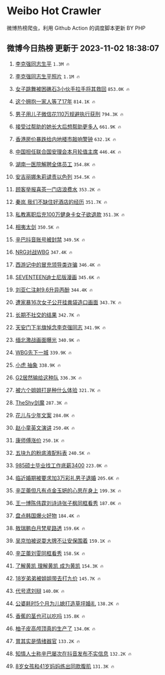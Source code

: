# Weibo Hot Crawler 



微博热榜爬虫，利用 Github Action 的调度脚本更新 BY PHP 


## 微博今日热榜 更新于 2023-11-02 18:38:07 
1. [李克强同志生平](https://s.weibo.com/weibo?q=%23%E6%9D%8E%E5%85%8B%E5%BC%BA%E5%90%8C%E5%BF%97%E7%94%9F%E5%B9%B3%23&t=31&band_rank=2&Refer=top) `1.3M 🔥` 

1. [李克强同志生平照片](https://s.weibo.com/weibo?q=%23%E6%9D%8E%E5%85%8B%E5%BC%BA%E5%90%8C%E5%BF%97%E7%94%9F%E5%B9%B3%E7%85%A7%E7%89%87%23&t=31&band_rank=3&Refer=top) `1.1M 🔥` 

1. [女子跳舞被困礁石3小伙手拉手将其救回](https://s.weibo.com/weibo?q=%23%E5%A5%B3%E5%AD%90%E8%B7%B3%E8%88%9E%E8%A2%AB%E5%9B%B0%E7%A4%81%E7%9F%B33%E5%B0%8F%E4%BC%99%E6%89%8B%E6%8B%89%E6%89%8B%E5%B0%86%E5%85%B6%E6%95%91%E5%9B%9E%23&t=31&band_rank=4&Refer=top) `853.0K 🔥` 

1. [这个拥抱一家人等了17年](https://s.weibo.com/weibo?q=%23%E8%BF%99%E4%B8%AA%E6%8B%A5%E6%8A%B1%E4%B8%80%E5%AE%B6%E4%BA%BA%E7%AD%89%E4%BA%8617%E5%B9%B4%23&t=31&band_rank=5&Refer=top) `814.1K 🔥` 

1. [男子用儿子微信花110万规避执行获刑](https://s.weibo.com/weibo?q=%23%E7%94%B7%E5%AD%90%E7%94%A8%E5%84%BF%E5%AD%90%E5%BE%AE%E4%BF%A1%E8%8A%B1110%E4%B8%87%E8%A7%84%E9%81%BF%E6%89%A7%E8%A1%8C%E8%8E%B7%E5%88%91%23&t=31&band_rank=6&Refer=top) `794.3K 🔥` 

1. [接受过帮助的她长大后想帮助更多人](https://s.weibo.com/weibo?q=%23%E6%8E%A5%E5%8F%97%E8%BF%87%E5%B8%AE%E5%8A%A9%E7%9A%84%E5%A5%B9%E9%95%BF%E5%A4%A7%E5%90%8E%E6%83%B3%E5%B8%AE%E5%8A%A9%E6%9B%B4%E5%A4%9A%E4%BA%BA%23&t=31&band_rank=7&Refer=top) `661.9K 🔥` 

1. [香港房价暴跌给内地楼市敲响警钟](https://s.weibo.com/weibo?q=%23%E9%A6%99%E6%B8%AF%E6%88%BF%E4%BB%B7%E6%9A%B4%E8%B7%8C%E7%BB%99%E5%86%85%E5%9C%B0%E6%A5%BC%E5%B8%82%E6%95%B2%E5%93%8D%E8%AD%A6%E9%92%9F%23&t=31&band_rank=8&Refer=top) `632.1K 🔥` 

1. [中国担任联合国安理会本月轮值主席](https://s.weibo.com/weibo?q=%23%E4%B8%AD%E5%9B%BD%E6%8B%85%E4%BB%BB%E8%81%94%E5%90%88%E5%9B%BD%E5%AE%89%E7%90%86%E4%BC%9A%E6%9C%AC%E6%9C%88%E8%BD%AE%E5%80%BC%E4%B8%BB%E5%B8%AD%23&t=31&band_rank=9&Refer=top) `446.4K 🔥` 

1. [湖南一医院解聘全体员工](https://s.weibo.com/weibo?q=%23%E6%B9%96%E5%8D%97%E4%B8%80%E5%8C%BB%E9%99%A2%E8%A7%A3%E8%81%98%E5%85%A8%E4%BD%93%E5%91%98%E5%B7%A5%23&t=31&band_rank=10&Refer=top) `354.8K 🔥` 

1. [安吉丽娜朱莉谴责以色列](https://s.weibo.com/weibo?q=%23%E5%AE%89%E5%90%89%E4%B8%BD%E5%A8%9C%E6%9C%B1%E8%8E%89%E8%B0%B4%E8%B4%A3%E4%BB%A5%E8%89%B2%E5%88%97%23&t=31&band_rank=11&Refer=top) `354.5K 🔥` 

1. [顾客举报喜茶一门店浪费水](https://s.weibo.com/weibo?q=%23%E9%A1%BE%E5%AE%A2%E4%B8%BE%E6%8A%A5%E5%96%9C%E8%8C%B6%E4%B8%80%E9%97%A8%E5%BA%97%E6%B5%AA%E8%B4%B9%E6%B0%B4%23&t=31&band_rank=12&Refer=top) `353.2K 🔥` 

1. [秦岚 我们不缺住好酒店的经历](https://s.weibo.com/weibo?q=%E7%A7%A6%E5%B2%9A%20%E6%88%91%E4%BB%AC%E4%B8%8D%E7%BC%BA%E4%BD%8F%E5%A5%BD%E9%85%92%E5%BA%97%E7%9A%84%E7%BB%8F%E5%8E%86&t=31&band_rank=13&Refer=top) `351.7K 🔥` 

1. [私教离职后充100万健身卡女子欲退款](https://s.weibo.com/weibo?q=%23%E7%A7%81%E6%95%99%E7%A6%BB%E8%81%8C%E5%90%8E%E5%85%85100%E4%B8%87%E5%81%A5%E8%BA%AB%E5%8D%A1%E5%A5%B3%E5%AD%90%E6%AC%B2%E9%80%80%E6%AC%BE%23&t=31&band_rank=14&Refer=top) `351.3K 🔥` 

1. [相夷太剑](https://s.weibo.com/weibo?q=%E7%9B%B8%E5%A4%B7%E5%A4%AA%E5%89%91&t=31&band_rank=15&Refer=top) `350.5K 🔥` 

1. [辛巴抖音账号被封禁](https://s.weibo.com/weibo?q=%23%E8%BE%9B%E5%B7%B4%E6%8A%96%E9%9F%B3%E8%B4%A6%E5%8F%B7%E8%A2%AB%E5%B0%81%E7%A6%81%23&t=31&band_rank=16&Refer=top) `349.5K 🔥` 

1. [NRG对战WBG](https://s.weibo.com/weibo?q=%23NRG%E5%AF%B9%E6%88%98WBG%23&t=31&band_rank=17&Refer=top) `347.4K 🔥` 

1. [西游记中的冒充领导类诈骗](https://s.weibo.com/weibo?q=%23%E8%A5%BF%E6%B8%B8%E8%AE%B0%E4%B8%AD%E7%9A%84%E5%86%92%E5%85%85%E9%A2%86%E5%AF%BC%E7%B1%BB%E8%AF%88%E9%AA%97%23&t=31&band_rank=18&Refer=top) `346.4K 🔥` 

1. [SEVENTEEN迪士尼版漫画](https://s.weibo.com/weibo?q=%23SEVENTEEN%E8%BF%AA%E5%A3%AB%E5%B0%BC%E7%89%88%E6%BC%AB%E7%94%BB%23&t=31&band_rank=19&Refer=top) `345.6K 🔥` 

1. [刘亚仁注射9.6升异丙酚](https://s.weibo.com/weibo?q=%23%E5%88%98%E4%BA%9A%E4%BB%81%E6%B3%A8%E5%B0%849.6%E5%8D%87%E5%BC%82%E4%B8%99%E9%85%9A%23&t=31&band_rank=20&Refer=top) `344.4K 🔥` 

1. [遭家暴16次女子公开挂粪袋造口画面](https://s.weibo.com/weibo?q=%23%E9%81%AD%E5%AE%B6%E6%9A%B416%E6%AC%A1%E5%A5%B3%E5%AD%90%E5%85%AC%E5%BC%80%E6%8C%82%E7%B2%AA%E8%A2%8B%E9%80%A0%E5%8F%A3%E7%94%BB%E9%9D%A2%23&t=31&band_rank=21&Refer=top) `343.7K 🔥` 

1. [长期不社交的结果](https://s.weibo.com/weibo?q=%E9%95%BF%E6%9C%9F%E4%B8%8D%E7%A4%BE%E4%BA%A4%E7%9A%84%E7%BB%93%E6%9E%9C&t=31&band_rank=22&Refer=top) `342.7K 🔥` 

1. [天安门下半旗悼念李克强同志](https://s.weibo.com/weibo?q=%23%E5%A4%A9%E5%AE%89%E9%97%A8%E4%B8%8B%E5%8D%8A%E6%97%97%E6%82%BC%E5%BF%B5%E6%9D%8E%E5%85%8B%E5%BC%BA%E5%90%8C%E5%BF%97%23&t=31&band_rank=23&Refer=top) `341.9K 🔥` 

1. [缅北激战画面曝光](https://s.weibo.com/weibo?q=%23%E7%BC%85%E5%8C%97%E6%BF%80%E6%88%98%E7%94%BB%E9%9D%A2%E6%9B%9D%E5%85%89%23&t=31&band_rank=24&Refer=top) `340.9K 🔥` 

1. [WBG先下一城](https://s.weibo.com/weibo?q=%23WBG%E5%85%88%E4%B8%8B%E4%B8%80%E5%9F%8E%23&t=31&band_rank=25&Refer=top) `339.9K 🔥` 

1. [小虎 抽象](https://s.weibo.com/weibo?q=%E5%B0%8F%E8%99%8E%20%E6%8A%BD%E8%B1%A1&t=31&band_rank=26&Refer=top) `338.9K 🔥` 

1. [G2居然输给这种队](https://s.weibo.com/weibo?q=G2%E5%B1%85%E7%84%B6%E8%BE%93%E7%BB%99%E8%BF%99%E7%A7%8D%E9%98%9F&t=31&band_rank=27&Refer=top) `336.3K 🔥` 

1. [被六个姐姐打是种什么体验](https://s.weibo.com/weibo?q=%23%E8%A2%AB%E5%85%AD%E4%B8%AA%E5%A7%90%E5%A7%90%E6%89%93%E6%98%AF%E7%A7%8D%E4%BB%80%E4%B9%88%E4%BD%93%E9%AA%8C%23&t=31&band_rank=28&Refer=top) `321.7K 🔥` 

1. [TheShy剑魔](https://s.weibo.com/weibo?q=TheShy%E5%89%91%E9%AD%94&t=31&band_rank=29&Refer=top) `287.3K 🔥` 

1. [花儿与少年文案](https://s.weibo.com/weibo?q=%E8%8A%B1%E5%84%BF%E4%B8%8E%E5%B0%91%E5%B9%B4%E6%96%87%E6%A1%88&t=31&band_rank=30&Refer=top) `284.0K 🔥` 

1. [赵小童英文演讲](https://s.weibo.com/weibo?q=%E8%B5%B5%E5%B0%8F%E7%AB%A5%E8%8B%B1%E6%96%87%E6%BC%94%E8%AE%B2&t=31&band_rank=31&Refer=top) `250.4K 🔥` 

1. [康师傅涨价](https://s.weibo.com/weibo?q=%E5%BA%B7%E5%B8%88%E5%82%85%E6%B6%A8%E4%BB%B7&t=31&band_rank=32&Refer=top) `250.1K 🔥` 

1. [五块九的粉底液配料表](https://s.weibo.com/weibo?q=%E4%BA%94%E5%9D%97%E4%B9%9D%E7%9A%84%E7%B2%89%E5%BA%95%E6%B6%B2%E9%85%8D%E6%96%99%E8%A1%A8&t=31&band_rank=33&Refer=top) `240.5K 🔥` 

1. [985硕士毕业找工作底薪3400](https://s.weibo.com/weibo?q=%23985%E7%A1%95%E5%A3%AB%E6%AF%95%E4%B8%9A%E6%89%BE%E5%B7%A5%E4%BD%9C%E5%BA%95%E8%96%AA3400%23&t=31&band_rank=34&Refer=top) `223.0K 🔥` 

1. [临近婚期被要求加3万彩礼男子退婚](https://s.weibo.com/weibo?q=%23%E4%B8%B4%E8%BF%91%E5%A9%9A%E6%9C%9F%E8%A2%AB%E8%A6%81%E6%B1%82%E5%8A%A03%E4%B8%87%E5%BD%A9%E7%A4%BC%E7%94%B7%E5%AD%90%E9%80%80%E5%A9%9A%23&t=31&band_rank=35&Refer=top) `205.6K 🔥` 

1. [辛芷蕾但凡有点金玉妍的心思在身上](https://s.weibo.com/weibo?q=%E8%BE%9B%E8%8A%B7%E8%95%BE%E4%BD%86%E5%87%A1%E6%9C%89%E7%82%B9%E9%87%91%E7%8E%89%E5%A6%8D%E7%9A%84%E5%BF%83%E6%80%9D%E5%9C%A8%E8%BA%AB%E4%B8%8A&t=31&band_rank=36&Refer=top) `199.3K 🔥` 

1. [王一博陈伟霆刘诗诗张子枫同框看秀](https://s.weibo.com/weibo?q=%23%E7%8E%8B%E4%B8%80%E5%8D%9A%E9%99%88%E4%BC%9F%E9%9C%86%E5%88%98%E8%AF%97%E8%AF%97%E5%BC%A0%E5%AD%90%E6%9E%AB%E5%90%8C%E6%A1%86%E7%9C%8B%E7%A7%80%23&t=31&band_rank=37&Refer=top) `187.0K 🔥` 

1. [盘点韩国爆火好物](https://s.weibo.com/weibo?q=%E7%9B%98%E7%82%B9%E9%9F%A9%E5%9B%BD%E7%88%86%E7%81%AB%E5%A5%BD%E7%89%A9&t=31&band_rank=38&Refer=top) `184.4K 🔥` 

1. [敖瑞鹏白月梵星路透](https://s.weibo.com/weibo?q=%23%E6%95%96%E7%91%9E%E9%B9%8F%E7%99%BD%E6%9C%88%E6%A2%B5%E6%98%9F%E8%B7%AF%E9%80%8F%23&t=31&band_rank=39&Refer=top) `159.6K 🔥` 

1. [吴京怕被说耍大牌不让安保围着](https://s.weibo.com/weibo?q=%23%E5%90%B4%E4%BA%AC%E6%80%95%E8%A2%AB%E8%AF%B4%E8%80%8D%E5%A4%A7%E7%89%8C%E4%B8%8D%E8%AE%A9%E5%AE%89%E4%BF%9D%E5%9B%B4%E7%9D%80%23&t=31&band_rank=40&Refer=top) `159.1K 🔥` 

1. [辛芷蕾刘雯同框看秀](https://s.weibo.com/weibo?q=%23%E8%BE%9B%E8%8A%B7%E8%95%BE%E5%88%98%E9%9B%AF%E5%90%8C%E6%A1%86%E7%9C%8B%E7%A7%80%23&t=31&band_rank=41&Refer=top) `158.5K 🔥` 

1. [了解黄凯 理解黄凯 成为黄凯](https://s.weibo.com/weibo?q=%E4%BA%86%E8%A7%A3%E9%BB%84%E5%87%AF%20%E7%90%86%E8%A7%A3%E9%BB%84%E5%87%AF%20%E6%88%90%E4%B8%BA%E9%BB%84%E5%87%AF&t=31&band_rank=42&Refer=top) `154.3K 🔥` 

1. [18岁弟弟被姐姐带去打九价](https://s.weibo.com/weibo?q=%2318%E5%B2%81%E5%BC%9F%E5%BC%9F%E8%A2%AB%E5%A7%90%E5%A7%90%E5%B8%A6%E5%8E%BB%E6%89%93%E4%B9%9D%E4%BB%B7%23&t=31&band_rank=43&Refer=top) `145.7K 🔥` 

1. [代号鸢刘辩](https://s.weibo.com/weibo?q=%E4%BB%A3%E5%8F%B7%E9%B8%A2%E5%88%98%E8%BE%A9&t=31&band_rank=44&Refer=top) `140.0K 🔥` 

1. [公婆耗时5个月为儿媳打造草坪婚礼](https://s.weibo.com/weibo?q=%23%E5%85%AC%E5%A9%86%E8%80%97%E6%97%B65%E4%B8%AA%E6%9C%88%E4%B8%BA%E5%84%BF%E5%AA%B3%E6%89%93%E9%80%A0%E8%8D%89%E5%9D%AA%E5%A9%9A%E7%A4%BC%23&t=31&band_rank=45&Refer=top) `138.2K 🔥` 

1. [香蕉的茎也可以吃吗](https://s.weibo.com/weibo?q=%E9%A6%99%E8%95%89%E7%9A%84%E8%8C%8E%E4%B9%9F%E5%8F%AF%E4%BB%A5%E5%90%83%E5%90%97&t=31&band_rank=46&Refer=top) `135.8K 🔥` 

1. [柚子皮高颅顶真的生产了](https://s.weibo.com/weibo?q=%E6%9F%9A%E5%AD%90%E7%9A%AE%E9%AB%98%E9%A2%85%E9%A1%B6%E7%9C%9F%E7%9A%84%E7%94%9F%E4%BA%A7%E4%BA%86&t=31&band_rank=47&Refer=top) `134.0K 🔥` 

1. [胃其实是情绪器官](https://s.weibo.com/weibo?q=%E8%83%83%E5%85%B6%E5%AE%9E%E6%98%AF%E6%83%85%E7%BB%AA%E5%99%A8%E5%AE%98&t=31&band_rank=48&Refer=top) `133.2K 🔥` 

1. [知情人士称辛巴屡次在抖音发布不实信息](https://s.weibo.com/weibo?q=%23%E7%9F%A5%E6%83%85%E4%BA%BA%E5%A3%AB%E7%A7%B0%E8%BE%9B%E5%B7%B4%E5%B1%A1%E6%AC%A1%E5%9C%A8%E6%8A%96%E9%9F%B3%E5%8F%91%E5%B8%83%E4%B8%8D%E5%AE%9E%E4%BF%A1%E6%81%AF%23&t=31&band_rank=49&Refer=top) `132.2K 🔥` 

1. [8岁女孩和41岁妈妈练出同款腹肌](https://s.weibo.com/weibo?q=%238%E5%B2%81%E5%A5%B3%E5%AD%A9%E5%92%8C41%E5%B2%81%E5%A6%88%E5%A6%88%E7%BB%83%E5%87%BA%E5%90%8C%E6%AC%BE%E8%85%B9%E8%82%8C%23&t=31&band_rank=50&Refer=top) `131.3K 🔥` 

